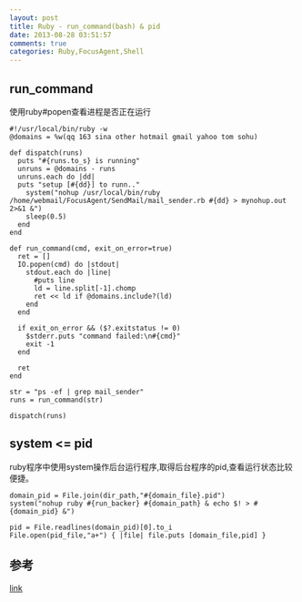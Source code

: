 ```yaml
---
layout: post
title: Ruby - run_command(bash) & pid
date: 2013-08-28 03:51:57
comments: true
categories: Ruby,FocusAgent,Shell
---
```

## run_command

使用ruby#popen查看进程是否正在运行

    #!/usr/local/bin/ruby -w
    @domains = %w(qq 163 sina other hotmail gmail yahoo tom sohu)
    
    def dispatch(runs)
      puts "#{runs.to_s} is running"
      unruns = @domains - runs
      unruns.each do |dd|
      puts "setup [#{dd}] to runn.."
        system("nohup /usr/local/bin/ruby /home/webmail/FocusAgent/SendMail/mail_sender.rb #{dd} > mynohup.out 2>&1 &")
        sleep(0.5)
      end
    end
    
    def run_command(cmd, exit_on_error=true)
      ret = []
      IO.popen(cmd) do |stdout|
        stdout.each do |line|
          #puts line
          ld = line.split[-1].chomp
          ret << ld if @domains.include?(ld)
        end
      end
    
      if exit_on_error && ($?.exitstatus != 0)
        $stderr.puts "command failed:\n#{cmd}"
        exit -1
      end
    
      ret
    end
    
    str = "ps -ef | grep mail_sender"
    runs = run_command(str)
    
    dispatch(runs)

## system <= pid

ruby程序中使用system操作后台运行程序,取得后台程序的pid,查看运行状态比较便捷。
 
    domain_pid = File.join(dir_path,"#{domain_file}.pid")
    system("nohup ruby #{run_backer} #{domain_path} & echo $! > #{domain_pid} &")
              
    pid = File.readlines(domain_pid)[0].to_i
    File.open(pid_file,"a+") { |file| file.puts [domain_file,pid] }

## 参考

[link](http://blog.csdn.net/liltos/article/details/4554202)
